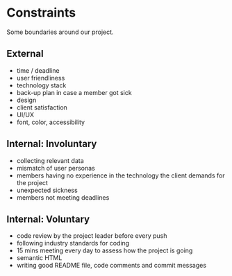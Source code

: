 # Constraints

Some boundaries around our project.

## External

* time / deadline
* user friendliness
* technology stack
* back-up plan in case a member got sick
* design
* client satisfaction
* UI/UX
* font, color, accessibility
<!--
  constraints coming from the outside that your team has no control over.
  These may include:
  - project deadlines
  - UI design or color schemes
  - technologies (sometimes a client will tell you what to use)
-->

## Internal: Involuntary

* collecting relevant data
* mismatch of user personas
* members having no experience in the technology the client demands for the project 
* unexpected sickness
* members not meeting deadlines

<!--
  constraints that come from within your team, and you have no control over.
  They may include:
  - each of your individual skill levels
  - amount of time available to work on the project
-->

## Internal: Voluntary

* code review by the project leader before every push 
* following industry standards for coding 
* 15 mins meeting every day to assess how the project is going 
* semantic HTML 
* writing good README file, code comments and commit messages 

<!--
  constraints that your team decided on to help scope the project. they may include:
  - coding style & conventions
  - agree on a code review checklist for the project repository
  - the number of hours you want to spend working
  - only using the colors black and white
-->
